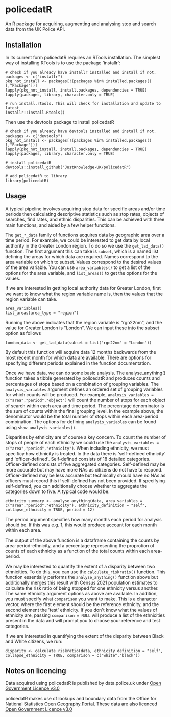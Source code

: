 # policedatR

An R package for acquiring, augmenting and analysing stop and search data from the UK Police API.

## Installation

In its current form policedatR requires an RTools installation. The simplest way of installing RTools is to use the package 'installr':

```
# check if you already have installr installed and install if not.
packages <- c("installr")
pkg_not_install <- packages[!(packages %in% installed.packages()[,"Package"])]
lapply(pkg_not_install, install.packages, dependencies = TRUE)
lapply(packages, library, character.only = TRUE)

# run install.rtools. This will check for installation and update to latest
installr::install.Rtools()
```

Then use the devtools package to install policedatR

```
# check if you already have devtools installed and install if not.
packages <- c("devtools")
pkg_not_install <- packages[!(packages %in% installed.packages()[,"Package"])]
lapply(pkg_not_install, install.packages, dependencies = TRUE)
lapply(packages, library, character.only = TRUE)

# install policedatR
devtools::install_github("JustKnowledge-UK/policedatR")

# add policedatR to library
library(policedatR)
```

## Usage

A typical pipeline involves acquiring stop data for specific areas and/or time periods then calculating descriptive statistics such as stop rates, objects of searches, find rates, and ethnic disparities. This can be achieved with three main functions, and aided by a few helper functions.

The `get_*_data` family of functions acquires data by geographic area over a time period. For example, we could be interested to get data by local authority in the Greater London region. To do so we use the `get_lad_data()` function. The first argument this can take is `subset`, which is a named list defining the areas for which data are required. Names correspond to the area variable on which to subset. Values correspond to the desired values of the area variable. You can use `area_variables()` to get a list of the options for the area variable, and `list_areas()` to get the options for the values. 

If we are interested in getting local authority data for Greater London, first we want to know what the region variable name is, then the values that the region variable can take. 

```
area_variables()
list_areas(area_type = "region")
```

Running the above indicates that the region variable is "rgn22nm", and the value for Greater London is "London". We can input these into the subset option as follows

```
london_data <- get_lad_data(subset = list("rgn22nm" = "London"))
```

By default this function will acquire data 12 months backwards from the most recent month for which data are available. There are options for specifying different periods explained in the function documentation.

Once we have data, we can do some basic analysis. The analyse_anything() function takes a tibble generated by policedatR and produces counts and percentages of stops based on a combination of grouping variables. The `analysis_variables` argument defines an ordered set of grouping variables for which counts will be produced. For example, ⁠`analysis_variables = c("area","period","object")` will count the number of stops for each object of search within each area and time period. The percentage denominator is the sum of counts within the final grouping level. In the example above, the denominator would be the total number of stops within each area-period combination. The options for defining `analysis_variables` can be found using `show_analysis_variables()`.

Disparities by ethnicity are of course a key concern. To count the number of stops of people of each ethnicity we could use the `analysis_variables = c("area","period","ethnicity")`. When including ethnicity, we must specificy how ethnicity is treated. In the data there is 'self-defined ethnicity' and 'officer-defined'. Self-defined consists of 18 detailed categories. Officer-defined consists of five aggregated categories. Self-defined may be more accurate but may have more NAs as citizens do not have to respond. Officer-defined may be less accurate but technically should have no NAs as officers must record this if self-defined has not been provided. If specifying self-defined, you can additionally choose whether to aggregate the categories down to five. A typical code would be:

```
ethnicity_summary <- analyse_anything(data, area_variables = c("area","period","ethnicity"), ethnicity_definition = "self", collapse_ethnicity = TRUE, period = 12)
```

The period argument specifies how many months each period for analysis should be. If this was e.g. 1, this would produce account for each month within each area.

The output of the above function is a dataframe containing the counts by area-period-ethnicity, and a percentage representing the proprotion of counts of each ethnicity as a function of the total counts within each area-period.

We may be interested to quantify the extent of a disparity between two ethnicities. To do this, you can use the `calculate_riskratio()` function. This function essentially performs the `analyse_anything()` function above but additionally merges this result with Census 2021 population estimates to calculate the risk ratio of being stopped for one ethnicity versus another. The same ethnicity argument options as above are available. In addition, you must specify what `comparison` you want to make. This is a character vector, where the first element should be the reference ethnicity, and the second element the 'test' ethnicity. If you don't know what the values of ethnicity are, passing `comparison = NULL` will produce a list of the ethnicities present in the data and will prompt you to choose your reference and test categories.

If we are interested in quantifying the extent of the disparity between Black and White citizens, we run:

```
disparity <- calculate_riskratio(data, ethnicity_definition = "self", collapse_ethnicity = TRUE, comparison = c("white","black"))
```


## Notes on licencing

Data acquired using policedatR is published by data.police.uk under [Open Government Licence v3.0](https://www.nationalarchives.gov.uk/doc/open-government-licence/version/3/)

policedatR makes use of lookups and boundary data from the Office for National Statistics [Open Geography Portal](https://geoportal.statistics.gov.uk/). These data are also licenced [Open Government Licence v3.0](https://www.nationalarchives.gov.uk/doc/open-government-licence/version/3/)
